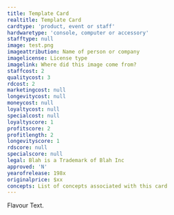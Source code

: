 ```yaml
---
title: Template Card
realtitle: Template Card
cardtype: 'product, event or staff'
hardwaretype: 'console, computer or accessory'
stafftype: null
image: test.png
imageattribution: Name of person or company
imagelicense: License type
imagelink: Where did this image come from?
staffcost: 2
qualitycost: 3
rdcost: 2
marketingcost: null
longevitycost: null
moneycost: null
loyaltycost: null
specialcost: null
loyaltyscore: 1
profitscore: 2
profitlength: 2
longevityscore: 1
rdscore: null
specialscore: null
legal: Blah is a Trademark of Blah Inc
approved: 'N'
yearofrelease: 198x
originalprice: $xx
concepts: List of concepts associated with this card
---
```


Flavour Text.
